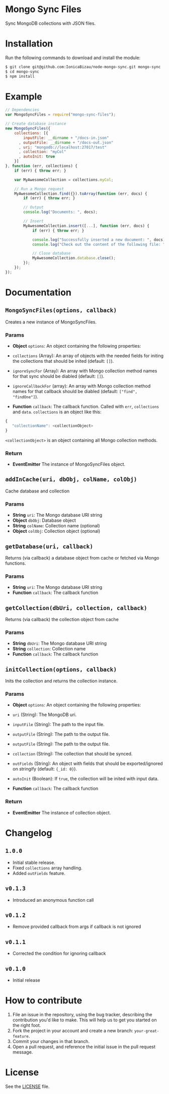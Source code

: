 Mongo Sync Files
================
Sync MongoDB collections with JSON files.

# Installation
Run the following commands to download and install the module:

```sh
$ git clone git@github.com:IonicaBizau/node-mongo-sync.git mongo-sync
$ cd mongo-sync
$ npm install
```

# Example

```js
// Dependencies
var MongoSyncFiles = require("mongo-sync-files");

// Create database instance
new MongoSyncFiles({
    collections: [{
        inputFile: __dirname + "/docs-in.json"
      , outputFile: __dirname + "/docs-out.json"
      , uri: "mongodb://localhost:27017/test"
      , collection: "myCol"
      , autoInit: true
    }]
}, function (err, collections) {
    if (err) { throw err; }

    var MyAwesomeCollection = collections.myCol;

    // Run a Mongo request
    MyAwesomeCollection.find({}).toArray(function (err, docs) {
        if (err) { throw err; }

        // Output
        console.log("Documents: ", docs);

        // Insert
        MyAwesomeCollection.insert([...], function (err, docs) {
            if (err) { throw err; }

            console.log("Successfully inserted a new document: ", docs);
            console.log("Check out the content of the following file: ", MyAwesomeCollection._options.outputFile);

            // Close database
            MyAwesomeCollection.database.close();
        });
    });
});
```

# Documentation

## `MongoSyncFiles(options, callback)`
Creates a new instance of MongoSyncFiles.

### Params
- **Object** `options`: An object containing the following properties:
 - `collections` (Array): An array of objects with the needed fields for initing the collections that should be inited (default: `[]`).
 - `ignoreSyncFor` (Array): An array with Mongo collection method names for that sync should be diabled (default: `[]`).
 - `ignoreCallbackFor` (array): An array with Mongo collection method names for that callback should be diabled (default: `["find", "findOne"]`).

- **Function** `callback`: The callback function. Called with `err`, `collections` and `data`. `collections` is an object like this:
```js
{
   "collectionName": <collectionObject>
}
```

`<collectionObject>` is an object containing all Mongo collection methods.

### Return
- **EventEmitter** The instance of MongoSyncFiles object.

## `addInCache(uri, dbObj, colName, colObj)`
Cache database and collection

### Params
- **String** `uri`: The Mongo database URI string
- **Object** `dbObj`: Database object
- **String** `colName`: Collection name (optional)
- **Object** `colObj`: Collection object (optional)

## `getDatabase(uri, callback)`
Returns (via callback) a database object from cache or fetched via Mongo functions.

### Params
- **String** `uri`: The Mongo database URI string
- **Function** `callback`: The callback function

## `getCollection(dbUri, collection, callback)`
Returns (via callback) the collection object from cache

### Params
- **String** `dbUri`: The Mongo database URI string
- **String** `collection`: Collection name
- **Function** `callback`: The callback function

## `initCollection(options, callback)`
Inits the collection and returns the collection instance.

### Params
- **Object** `options`: An object containing the following properties:
 - `uri` (String): The MongoDB uri.
 - `inputFile` (String): The path to the input file.
 - `outputFile` (String): The path to the output file.
 - `outputFile` (String): The path to the output file.
 - `collection` (String): The collection that should be synced.
 - `outFields` (String): An object with fields that should be exported/ignored on stringify (default: `{_id: 0}`).
 - `autoInit` (Boolean): If `true`, the collection will be inited with input data.

- **Function** `callback`: The callback function

### Return
- **EventEmitter** The instance of collection object.

# Changelog
## `1.0.0`
 - Initial stable release.
 - Fixed `collections` array handling.
 - Added `outFields` feature.

## `v0.1.3`
 - Introduced an anonymous function call

## `v0.1.2`
 - Remove provided callback from args if callback is not ignored

## `v0.1.1`
 - Corrected the condition for ignoring callback

## `v0.1.0`
 - Initial release

# How to contribute
1. File an issue in the repository, using the bug tracker, describing the
   contribution you'd like to make. This will help us to get you started on the
   right foot.
2. Fork the project in your account and create a new branch:
   `your-great-feature`.
3. Commit your changes in that branch.
4. Open a pull request, and reference the initial issue in the pull request
   message.

# License
See the [LICENSE](./LICENSE) file.
